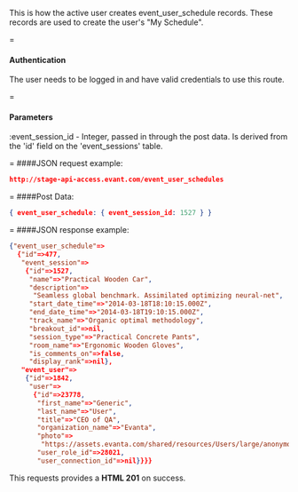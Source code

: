 <!-- --- title: POST /event_user_schedules -->

This is how the active user creates event_user_schedule records. These records are used to create the user's "My Schedule".

=
#### Authentication

The user needs to be logged in and have valid credentials to use this route.

=
#### Parameters

:event_session_id - Integer, passed in through the post data. Is derived from the 'id' field on the 'event_sessions' table.

=
####JSON request example:
```json
http://stage-api-access.evant.com/event_user_schedules
```

=
####Post Data:
```json
{ event_user_schedule: { event_session_id: 1527 } }
```

=
####JSON response example:

```json
{"event_user_schedule"=>
  {"id"=>477,
   "event_session"=>
    {"id"=>1527,
     "name"=>"Practical Wooden Car",
     "description"=>
      "Seamless global benchmark. Assimilated optimizing neural-net",
     "start_date_time"=>"2014-03-18T18:10:15.000Z",
     "end_date_time"=>"2014-03-18T19:10:15.000Z",
     "track_name"=>"Organic optimal methodology",
     "breakout_id"=>nil,
     "session_type"=>"Practical Concrete Pants",
     "room_name"=>"Ergonomic Wooden Gloves",
     "is_comments_on"=>false,
     "display_rank"=>nil},
   "event_user"=>
    {"id"=>1842,
     "user"=>
      {"id"=>23778,
       "first_name"=>"Generic",
       "last_name"=>"User",
       "title"=>"CEO of QA",
       "organization_name"=>"Evanta",
       "photo"=>
        "https://assets.evanta.com/shared/resources/Users/large/anonymous2.jpg",
       "user_role_id"=>28021,
       "user_connection_id"=>nil}}}}
```

This requests provides a <strong>HTML 201</strong> on success.